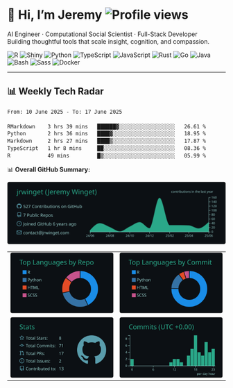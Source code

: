 # 👋 Hi, I’m Jeremy ![Profile views](https://komarev.com/ghpvc/?username=jrwinget&label=Visitors&color=0e75b6&style=flat&abbreviated=true)

AI Engineer · Computational Social Scientist · Full-Stack Developer  
Building thoughtful tools that scale insight, cognition, and compassion.

![R](https://img.shields.io/badge/-R-276DC3?logo=r&logoColor=white)
![Shiny](https://img.shields.io/badge/-Shiny-02569B?logo=rstudio&logoColor=white)
![Python](https://img.shields.io/badge/-Python-3776AB?logo=python&logoColor=white)
![TypeScript](https://img.shields.io/badge/-TypeScript-3178C6?logo=typescript&logoColor=white)
![JavaScript](https://img.shields.io/badge/-JavaScript-F7DF1E?logo=javascript&logoColor=black)
![Rust](https://img.shields.io/badge/-Rust-000000?logo=rust&logoColor=white)
![Go](https://img.shields.io/badge/-Go-00ADD8?logo=go&logoColor=white)
![Java](https://img.shields.io/badge/-Java-007396?logo=java&logoColor=white)
![Bash](https://img.shields.io/badge/-Bash-4EAA25?logo=gnu-bash&logoColor=white)
![Sass](https://img.shields.io/badge/-Sass-CC6699?logo=sass&logoColor=white)
![Docker](https://img.shields.io/badge/-Docker-2496ED?logo=docker&logoColor=white)

---

## 📊 Weekly Tech Radar

<!--START_SECTION:waka-->

```txt
From: 10 June 2025 - To: 17 June 2025

RMarkdown    3 hrs 39 mins   ██████▓░░░░░░░░░░░░░░░░░░   26.61 %
Python       2 hrs 36 mins   ████▓░░░░░░░░░░░░░░░░░░░░   18.95 %
Markdown     2 hrs 27 mins   ████▒░░░░░░░░░░░░░░░░░░░░   17.87 %
TypeScript   1 hr 8 mins     ██░░░░░░░░░░░░░░░░░░░░░░░   08.36 %
R            49 mins         █▒░░░░░░░░░░░░░░░░░░░░░░░   05.99 %
```

<!--END_SECTION:waka-->

📊 **Overall GitHub Summary:**

<div align="center">

[![](https://raw.githubusercontent.com/jrwinget/jrwinget/main/profile-summary-card-output/gotham/0-profile-details.svg)](https://github.com/vn7n24fzkq/github-profile-summary-cards)

<table>
  <tr>
    <td><img src="https://raw.githubusercontent.com/jrwinget/jrwinget/main/profile-summary-card-output/gotham/1-repos-per-language.svg" alt="Repos per Language"></td>
    <td><img src="https://raw.githubusercontent.com/jrwinget/jrwinget/main/profile-summary-card-output/gotham/2-most-commit-language.svg" alt="Most Commit Language"></td>
  </tr>
  <tr>
    <td><img src="https://raw.githubusercontent.com/jrwinget/jrwinget/main/profile-summary-card-output/gotham/3-stats.svg" alt="Stats"></td>
    <td><img src="https://raw.githubusercontent.com/jrwinget/jrwinget/main/profile-summary-card-output/gotham/4-productive-time.svg" alt="Most Productive Times"></td>
  </tr>
</table>

</div>
